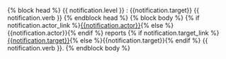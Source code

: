 {% block head %} {{ notification.level }} : {{notification.target}} {{ notification.verb }} {% endblock head %}
{% block body %}
{% if notification.actor_link %}[{{notification.actor}}]({{notification.actor_link}}){% else %}{{notification.actor}}{% endif %}
reports
{% if notification.target_link %}[{{notification.target}}]({{notification.target_link}}){% else %}{{notification.target}}{% endif %}
{{ notification.verb }}.
{% endblock body %}
